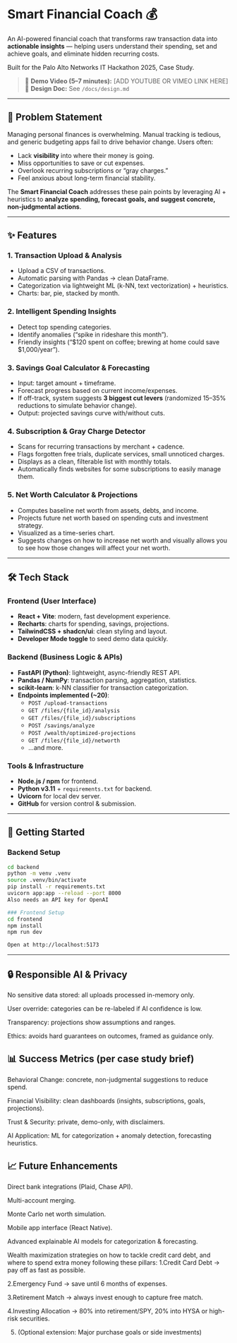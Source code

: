 # Smart Financial Coach 💰  

An AI-powered financial coach that transforms raw transaction data into **actionable insights** — helping users understand their spending, set and achieve goals, and eliminate hidden recurring costs.  

Built for the Palo Alto Networks IT Hackathon 2025, Case Study.  

> 🎥 **Demo Video (5–7 minutes):** [ADD YOUTUBE OR VIMEO LINK HERE]  
> 📄 **Design Doc:** See `/docs/design.md`  

---

## 📌 Problem Statement  

Managing personal finances is overwhelming. Manual tracking is tedious, and generic budgeting apps fail to drive behavior change. Users often:  

- Lack **visibility** into where their money is going.  
- Miss opportunities to save or cut expenses.  
- Overlook recurring subscriptions or “gray charges.”  
- Feel anxious about long-term financial stability.  

The **Smart Financial Coach** addresses these pain points by leveraging AI + heuristics to **analyze spending, forecast goals, and suggest concrete, non-judgmental actions**.  

---

## ✨ Features  

### 1. **Transaction Upload & Analysis**  
- Upload a CSV of transactions.  
- Automatic parsing with Pandas → clean DataFrame.  
- Categorization via lightweight ML (k-NN, text vectorization) + heuristics.  
- Charts: bar, pie, stacked by month.  

### 2. **Intelligent Spending Insights**  
- Detect top spending categories.  
- Identify anomalies (“spike in rideshare this month”).  
- Friendly insights (“$120 spent on coffee; brewing at home could save $1,000/year”).  

### 3. **Savings Goal Calculator & Forecasting**  
- Input: target amount + timeframe.  
- Forecast progress based on current income/expenses.  
- If off-track, system suggests **3 biggest cut levers** (randomized 15–35% reductions to simulate behavior change).  
- Output: projected savings curve with/without cuts.  

### 4. **Subscription & Gray Charge Detector**  
- Scans for recurring transactions by merchant + cadence.  
- Flags forgotten free trials, duplicate services, small unnoticed charges.  
- Displays as a clean, filterable list with monthly totals.  
- Automatically finds websites for some subscriptions to easily manage them.

### 5. **Net Worth Calculator & Projections**  
- Computes baseline net worth from assets, debts, and income.  
- Projects future net worth based on spending cuts and investment strategy.  
- Visualized as a time-series chart.  
- Suggests changes on how to increase net worth and visually allows you to see how those changes will affect your net worth.


---

## 🛠 Tech Stack  

### Frontend (User Interface)  
- **React + Vite**: modern, fast development experience.  
- **Recharts**: charts for spending, savings, projections.  
- **TailwindCSS + shadcn/ui**: clean styling and layout.  
- **Developer Mode toggle** to seed demo data quickly.  

### Backend (Business Logic & APIs)  
- **FastAPI (Python)**: lightweight, async-friendly REST API.  
- **Pandas / NumPy**: transaction parsing, aggregation, statistics.  
- **scikit-learn**: k-NN classifier for transaction categorization.  
- **Endpoints implemented (~20)**:  
  - `POST /upload-transactions`  
  - `GET /files/{file_id}/analysis`  
  - `GET /files/{file_id}/subscriptions`  
  - `POST /savings/analyze`  
  - `POST /wealth/optimized-projections`  
  - `GET /files/{file_id}/networth`  
  - …and more.  

### Tools & Infrastructure  
- **Node.js / npm** for frontend.  
- **Python v3.11** + `requirements.txt` for backend.  
- **Uvicorn** for local dev server.  
- **GitHub** for version control & submission.  

---

## 🚀 Getting Started  

### Backend Setup  
```bash
cd backend
python -m venv .venv
source .venv/bin/activate
pip install -r requirements.txt
uvicorn app:app --reload --port 8000
Also needs an API key for OpenAI

### Frontend Setup
cd frontend
npm install
npm run dev

Open at http://localhost:5173
```
---

## 🔒 Responsible AI & Privacy

No sensitive data stored: all uploads processed in-memory only.

User override: categories can be re-labeled if AI confidence is low.

Transparency: projections show assumptions and ranges.

Ethics: avoids hard guarantees on outcomes, framed as guidance only.

## 📊 Success Metrics (per case study brief)

Behavioral Change: concrete, non-judgmental suggestions to reduce spend.

Financial Visibility: clean dashboards (insights, subscriptions, goals, projections).

Trust & Security: private, demo-only, with disclaimers.

AI Application: ML for categorization + anomaly detection, forecasting heuristics.

## 📈 Future Enhancements

Direct bank integrations (Plaid, Chase API).

Multi-account merging.

Monte Carlo net worth simulation.

Mobile app interface (React Native).

Advanced explainable AI models for categorization & forecasting.

Wealth maximization strategies on how to tackle credit card debt, and where to spend extra money following these pillars:
1.Credit Card Debt → pay off as fast as possible.

2.Emergency Fund → save until 6 months of expenses.

3.Retirement Match → always invest enough to capture free match.

4.Investing Allocation → 80% into retirement/SPY, 20% into HYSA or high-risk securities.

5. (Optional extension: Major purchase goals or side investments)